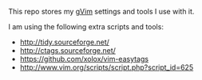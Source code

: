 This repo stores my [gVim](http://www.vim.org) settings and tools I use with it.

I am using the following extra scripts and tools:

- http://tidy.sourceforge.net/
- http://ctags.sourceforge.net/
- https://github.com/xolox/vim-easytags
- http://www.vim.org/scripts/script.php?script_id=625

